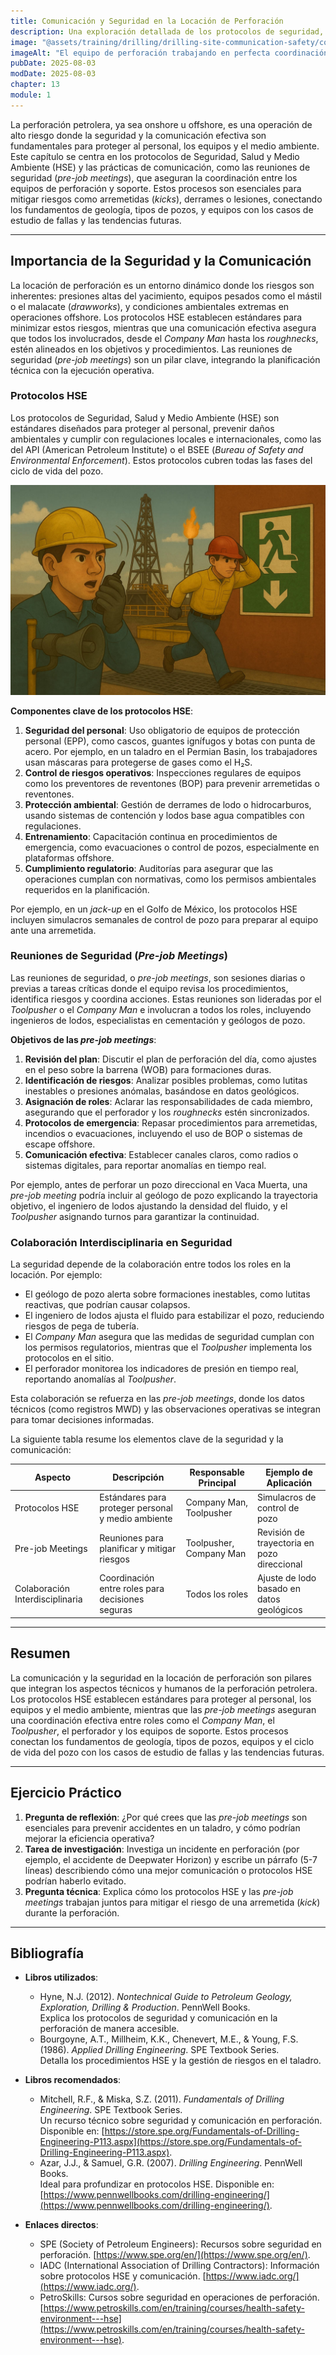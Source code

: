 ```yaml
---
title: Comunicación y Seguridad en la Locación de Perforación
description: Una exploración detallada de los protocolos de seguridad, salud y medio ambiente (HSE) y las prácticas de comunicación en la locación de perforación, con énfasis en las reuniones de seguridad (*pre-job meetings*). Este capítulo conecta los fundamentos de los equipos, roles y operaciones con la gestión de riesgos en el sitio.
image: "@assets/training/drilling/drilling-site-communication-safety/cover.jpg"
imageAlt: "El equipo de perforación trabajando en perfecta coordinación en la plataforma"
pubDate: 2025-08-03
modDate: 2025-08-03
chapter: 13
module: 1
---
```


La perforación petrolera, ya sea onshore u offshore, es una operación de alto riesgo donde la seguridad y la comunicación efectiva son fundamentales para proteger al personal, los equipos y el medio ambiente. Este capítulo se centra en los protocolos de Seguridad, Salud y Medio Ambiente (HSE) y las prácticas de comunicación, como las reuniones de seguridad (*pre-job meetings*), que aseguran la coordinación entre los equipos de perforación y soporte. Estos procesos son esenciales para mitigar riesgos como arremetidas (*kicks*), derrames o lesiones, conectando los fundamentos de geología, tipos de pozos, y equipos con los casos de estudio de fallas y las tendencias futuras.

---

## Importancia de la Seguridad y la Comunicación

La locación de perforación es un entorno dinámico donde los riesgos son inherentes: presiones altas del yacimiento, equipos pesados como el mástil o el malacate (*drawworks*), y condiciones ambientales extremas en operaciones offshore. Los protocolos HSE establecen estándares para minimizar estos riesgos, mientras que una comunicación efectiva asegura que todos los involucrados, desde el *Company Man* hasta los *roughnecks*, estén alineados en los objetivos y procedimientos. Las reuniones de seguridad (*pre-job meetings*) son un pilar clave, integrando la planificación técnica con la ejecución operativa.

### Protocolos HSE

Los protocolos de Seguridad, Salud y Medio Ambiente (HSE) son estándares diseñados para proteger al personal, prevenir daños ambientales y cumplir con regulaciones locales e internacionales, como las del API (American Petroleum Institute) o el BSEE (*Bureau of Safety and Environmental Enforcement*). Estos protocolos cubren todas las fases del ciclo de vida del pozo.

![HSE Protocols](../../../../assets/training/drilling/drilling-site-communication-safety/hse-protocols.jpg)

**Componentes clave de los protocolos HSE**:

1. **Seguridad del personal**: Uso obligatorio de equipos de protección personal (EPP), como cascos, guantes ignífugos y botas con punta de acero. Por ejemplo, en un taladro en el Permian Basin, los trabajadores usan máscaras para protegerse de gases como el H₂S.
2. **Control de riesgos operativos**: Inspecciones regulares de equipos como los preventores de reventones (BOP) para prevenir arremetidas o reventones.
3. **Protección ambiental**: Gestión de derrames de lodo o hidrocarburos, usando sistemas de contención y lodos base agua compatibles con regulaciones.
4. **Entrenamiento**: Capacitación continua en procedimientos de emergencia, como evacuaciones o control de pozos, especialmente en plataformas offshore.
5. **Cumplimiento regulatorio**: Auditorías para asegurar que las operaciones cumplan con normativas, como los permisos ambientales requeridos en la planificación.

Por ejemplo, en un *jack-up* en el Golfo de México, los protocolos HSE incluyen simulacros semanales de control de pozo para preparar al equipo ante una arremetida.

### Reuniones de Seguridad (*Pre-job Meetings*)

Las reuniones de seguridad, o *pre-job meetings*, son sesiones diarias o previas a tareas críticas donde el equipo revisa los procedimientos, identifica riesgos y coordina acciones. Estas reuniones son lideradas por el *Toolpusher* o el *Company Man* e involucran a todos los roles, incluyendo ingenieros de lodos, especialistas en cementación y geólogos de pozo.

**Objetivos de las *pre-job meetings***:

1. **Revisión del plan**: Discutir el plan de perforación del día, como ajustes en el peso sobre la barrena (WOB) para formaciones duras.
2. **Identificación de riesgos**: Analizar posibles problemas, como lutitas inestables o presiones anómalas, basándose en datos geológicos.
3. **Asignación de roles**: Aclarar las responsabilidades de cada miembro, asegurando que el perforador y los *roughnecks* estén sincronizados.
4. **Protocolos de emergencia**: Repasar procedimientos para arremetidas, incendios o evacuaciones, incluyendo el uso de BOP o sistemas de escape offshore.
5. **Comunicación efectiva**: Establecer canales claros, como radios o sistemas digitales, para reportar anomalías en tiempo real.

Por ejemplo, antes de perforar un pozo direccional en Vaca Muerta, una *pre-job meeting* podría incluir al geólogo de pozo explicando la trayectoria objetivo, el ingeniero de lodos ajustando la densidad del fluido, y el *Toolpusher* asignando turnos para garantizar la continuidad.

### Colaboración Interdisciplinaria en Seguridad

La seguridad depende de la colaboración entre todos los roles en la locación. Por ejemplo:

- El geólogo de pozo alerta sobre formaciones inestables, como lutitas reactivas, que podrían causar colapsos.
- El ingeniero de lodos ajusta el fluido para estabilizar el pozo, reduciendo riesgos de pega de tubería.
- El *Company Man* asegura que las medidas de seguridad cumplan con los permisos regulatorios, mientras que el *Toolpusher* implementa los protocolos en el sitio.
- El perforador monitorea los indicadores de presión en tiempo real, reportando anomalías al *Toolpusher*.

Esta colaboración se refuerza en las *pre-job meetings*, donde los datos técnicos (como registros MWD) y las observaciones operativas se integran para tomar decisiones informadas.

La siguiente tabla resume los elementos clave de la seguridad y la comunicación:

| **Aspecto**              | **Descripción**                                      | **Responsable Principal**         | **Ejemplo de Aplicación**                     |
|--------------------------|----------------------------------------------------|-----------------------------------|----------------------------------------------|
| Protocolos HSE           | Estándares para proteger personal y medio ambiente | Company Man, Toolpusher           | Simulacros de control de pozo                |
| Pre-job Meetings         | Reuniones para planificar y mitigar riesgos        | Toolpusher, Company Man           | Revisión de trayectoria en pozo direccional  |
| Colaboración Interdisciplinaria | Coordinación entre roles para decisiones seguras | Todos los roles                   | Ajuste de lodo basado en datos geológicos    |

---

## Resumen

La comunicación y la seguridad en la locación de perforación son pilares que integran los aspectos técnicos y humanos de la perforación petrolera. Los protocolos HSE establecen estándares para proteger al personal, los equipos y el medio ambiente, mientras que las *pre-job meetings* aseguran una coordinación efectiva entre roles como el *Company Man*, el *Toolpusher*, el perforador y los equipos de soporte. Estos procesos conectan los fundamentos de geología, tipos de pozos, equipos y el ciclo de vida del pozo con los casos de estudio de fallas y las tendencias futuras.

---

## Ejercicio Práctico

1. **Pregunta de reflexión**: ¿Por qué crees que las *pre-job meetings* son esenciales para prevenir accidentes en un taladro, y cómo podrían mejorar la eficiencia operativa?
2. **Tarea de investigación**: Investiga un incidente en perforación (por ejemplo, el accidente de Deepwater Horizon) y escribe un párrafo (5-7 líneas) describiendo cómo una mejor comunicación o protocolos HSE podrían haberlo evitado.
3. **Pregunta técnica**: Explica cómo los protocolos HSE y las *pre-job meetings* trabajan juntos para mitigar el riesgo de una arremetida (*kick*) durante la perforación.

---

## Bibliografía

- **Libros utilizados**:
  - Hyne, N.J. (2012). *Nontechnical Guide to Petroleum Geology, Exploration, Drilling & Production*. PennWell Books.  
    Explica los protocolos de seguridad y comunicación en la perforación de manera accesible.
  - Bourgoyne, A.T., Millheim, K.K., Chenevert, M.E., & Young, F.S. (1986). *Applied Drilling Engineering*. SPE Textbook Series.  
    Detalla los procedimientos HSE y la gestión de riesgos en el taladro.

- **Libros recomendados**:
  - Mitchell, R.F., & Miska, S.Z. (2011). *Fundamentals of Drilling Engineering*. SPE Textbook Series.  
    Un recurso técnico sobre seguridad y comunicación en perforación. Disponible en: [https://store.spe.org/Fundamentals-of-Drilling-Engineering-P113.aspx](https://store.spe.org/Fundamentals-of-Drilling-Engineering-P113.aspx).
  - Azar, J.J., & Samuel, G.R. (2007). *Drilling Engineering*. PennWell Books.  
    Ideal para profundizar en protocolos HSE. Disponible en: [https://www.pennwellbooks.com/drilling-engineering/](https://www.pennwellbooks.com/drilling-engineering/).

- **Enlaces directos**:
  - SPE (Society of Petroleum Engineers): Recursos sobre seguridad en perforación. [https://www.spe.org/en/](https://www.spe.org/en/).
  - IADC (International Association of Drilling Contractors): Información sobre protocolos HSE y comunicación. [https://www.iadc.org/](https://www.iadc.org/).
  - PetroSkills: Cursos sobre seguridad en operaciones de perforación. [https://www.petroskills.com/en/training/courses/health-safety-environment---hse](https://www.petroskills.com/en/training/courses/health-safety-environment---hse).
